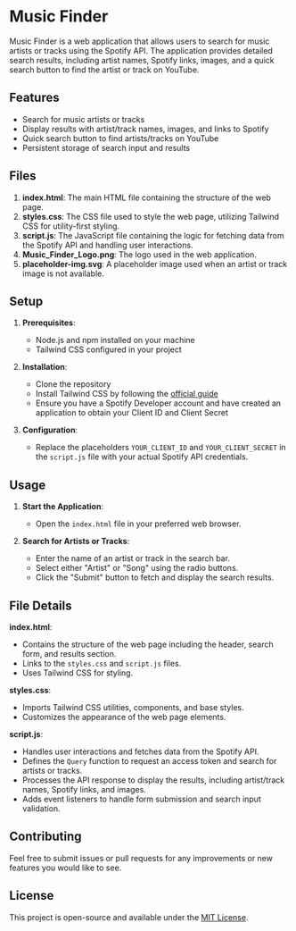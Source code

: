 
# Music Finder

Music Finder is a web application that allows users to search for music artists or tracks using the Spotify API. The application provides detailed search results, including artist names, Spotify links, images, and a quick search button to find the artist or track on YouTube.

## Features

- Search for music artists or tracks
- Display results with artist/track names, images, and links to Spotify
- Quick search button to find artists/tracks on YouTube
- Persistent storage of search input and results

## Files

1. **index.html**: The main HTML file containing the structure of the web page.
2. **styles.css**: The CSS file used to style the web page, utilizing Tailwind CSS for utility-first styling.
3. **script.js**: The JavaScript file containing the logic for fetching data from the Spotify API and handling user interactions.
4. **Music_Finder_Logo.png**: The logo used in the web application.
5. **placeholder-img.svg**: A placeholder image used when an artist or track image is not available.

## Setup

1. **Prerequisites**: 
   - Node.js and npm installed on your machine
   - Tailwind CSS configured in your project

2. **Installation**:
   - Clone the repository
   - Install Tailwind CSS by following the [official guide](https://tailwindcss.com/docs/installation)
   - Ensure you have a Spotify Developer account and have created an application to obtain your Client ID and Client Secret

3. **Configuration**:
   - Replace the placeholders `YOUR_CLIENT_ID` and `YOUR_CLIENT_SECRET` in the `script.js` file with your actual Spotify API credentials.

## Usage

1. **Start the Application**:
   - Open the `index.html` file in your preferred web browser.

2. **Search for Artists or Tracks**:
   - Enter the name of an artist or track in the search bar.
   - Select either "Artist" or "Song" using the radio buttons.
   - Click the "Submit" button to fetch and display the search results.

## File Details

**index.html**:
- Contains the structure of the web page including the header, search form, and results section.
- Links to the `styles.css` and `script.js` files.
- Uses Tailwind CSS for styling.

**styles.css**:
- Imports Tailwind CSS utilities, components, and base styles.
- Customizes the appearance of the web page elements.

**script.js**:
- Handles user interactions and fetches data from the Spotify API.
- Defines the `Query` function to request an access token and search for artists or tracks.
- Processes the API response to display the results, including artist/track names, Spotify links, and images.
- Adds event listeners to handle form submission and search input validation.

## Contributing

Feel free to submit issues or pull requests for any improvements or new features you would like to see.

## License

This project is open-source and available under the [MIT License](LICENSE).
